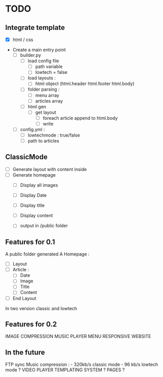 
# TODO

## Integrate template 
- [x] html / css

- Create a main entry point
    - [ ] builder.py
        - [ ] load config file
            - [ ] path variable
            - [ ] lowtech = false
        - [ ] load layouts :
            - [ ] html object (html.header html.footer html.body)
        - [ ] folder parsing :
            - [ ] menu array
            - [ ] articles array
        - [ ] html gen
            - [ ] get layout
                - [ ] foreach article append to html.body
                - [ ] write 
    - [ ] config.yml :
        - [ ] lowtechmode : true/false
        - [ ] path to articles
## ClassicMode
- [ ] Generate layout with content inside
- [ ] Generate homepage
    - [ ] Display all images
    - [ ] Display Date
    - [ ] Display title
    - [ ] Display content
    - [ ] output in /public folder




## Features for 0.1
A public folder generated
A Homepage :
- [ ] Layout
- [ ] Article : 
    - [ ] Date
    - [ ] Image
    - [ ] Title
    - [ ] Content
- [ ] End Layout

In two version classic and lowtech


## Features for 0.2
IMAGE COMPRESSION
MUSIC PLAYER
MENU
RESPONSIVE WEBSITE

## In the future
FTP sync 
Music compression :
    - 320kb/s classic mode
    - 96 kb/s lowtech mode ?
VIDEO PLAYER
TEMPLATING SYSTEM ?
PAGES ?